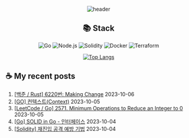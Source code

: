 <div align="center">

![header](https://capsule-render.vercel.app/api?type=waving&color=auto&height=200&section=header&text=Hyohwak%20Lee&fontSize=80)

## 📚 Stack

![Go](https://img.shields.io/badge/Go-00ADD8?style=for-the-badge&logo=go&logoColor=white)
![Node.js](https://img.shields.io/badge/Node.js-43853D?style=for-the-badge&logo=node.js&logoColor=white)
![Solidity](https://img.shields.io/badge/solidity-363636?style=for-the-badge&logo=solidity&logoColor=white)
![Docker](https://img.shields.io/badge/docker-%230db7ed.svg?style=for-the-badge&logo=docker&logoColor=white)
![Terraform](https://img.shields.io/badge/terraform-%235835CC.svg?style=for-the-badge&logo=terraform&logoColor=white)

[![Top Langs](https://github-readme-stats.vercel.app/api/top-langs/?username=piatoss3612&layout=compact)](https://github.com/piatoss3612/github-readme-stats)

</div>

## ☕ My recent posts

1. [[백준 / Rust] 6220번: Making Change](https://piatoss3612.tistory.com/37) 2023-10-06
2. [[GO] 컨텍스트(Context)](https://piatoss3612.tistory.com/36) 2023-10-05
3. [[LeetCode / Go] 2571. Minimum Operations to Reduce an Integer to 0](https://piatoss3612.tistory.com/35) 2023-10-05
4. [[Go] SOLID in Go - 인터페이스](https://piatoss3612.tistory.com/34) 2023-10-04
5. [[Solidity] 재진입 공격 예방 기법](https://piatoss3612.tistory.com/33) 2023-10-04